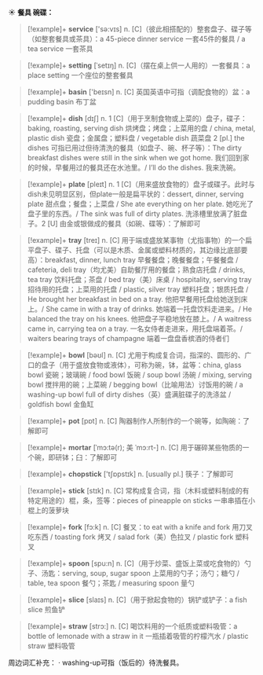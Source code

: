 ☀ <span class="category">**餐具 碗碟：**</span>
>[!example]+ <span class="vocabulary">**service**</span> ['sə:vɪs] 
> <span class="definition">n. [C]（彼此相搭配的）整套盘子、碟子等（如整套餐具或茶具）：</span>a 45-piece dinner service 一套45件的餐具 / a tea service 一套茶具
           
>[!example]+ <span class="vocabulary">**setting**</span> [ˈsetɪŋ]
> <span class="definition">n. [C]（摆在桌上供一人用的）一套餐具：</span>a place setting 一个座位的整套餐具

>[!example]+ <span class="vocabulary">**basin**</span> ['beɪsn] 
> <span class="definition">n. [C] 英国英语中可指（调配食物的）盆：</span>a pudding basin 布丁盆

>[!example]+ <span class="vocabulary">**dish**</span> [dɪʃ] 
> <span class="definition">n. 1 [C]（用于烹制食物或上菜的）盘子，碟子：</span>baking, roasting, serving dish 烘烤盘；烤盘；上菜用的盘 / china, metal, plastic dish 瓷盘；金属盘；塑料盘 / vegetable dish 蔬菜盘 <span class="definition">2 [pl.] the dishes 可指已用过但待清洗的餐具（如盘子、碗、杯子等）：</span>The dirty breakfast dishes were still in the sink when we got home. 我们回到家的时候，早餐用过的餐具还在水池里。/ I’ll do the dishes. 我来洗碗。

>[!example]+ <span class="vocabulary">**plate**</span> [pleɪt] 
> <span class="definition">n. 1 [C]（用来盛放食物的）盘子或碟子。此时与dish未见明显区别，但plate一般是扁平状的：</span>dessert, dinner, serving plate 甜点盘；餐盘；上菜盘 / She ate everything on her plate. 她吃光了盘子里的东西。/ The sink was full of dirty plates. 洗涤槽里放满了脏盘子。<span class="definition">2 [U] 由金或银做成的餐具（如碗、碟等）：</span>了解即可
           
>[!example]+ <span class="vocabulary">**tray**</span> [treɪ]
> <span class="definition">n. [C] 用于端或盛放某事物（尤指事物）的一个扁平盘子、碟子、托盘（可以是木质、金属或塑料材质的，其边缘比底部要高）：</span>breakfast, dinner, lunch tray 早餐餐盘；晚餐餐盘；午餐餐盘 / cafeteria, deli tray（均尤美）自助餐厅用的餐盘；熟食店托盘 / drinks, tea tray 饮料托盘；茶盘 / bed tray（美）床桌 / hospitality, serving tray 招待用的托盘；上菜用的托盘 / plastic, silver tray 塑料托盘；银质托盘 / He brought her breakfast in bed on a tray. 他把早餐用托盘给她送到床上。/ She came in with a tray of drinks. 她端着一托盘饮料走进来。/ He balanced the tray on his knees. 他把盘子平稳地放在膝上。/ A waitress came in, carrying tea on a tray. 一名女侍者走进来，用托盘端着茶。/ waiters bearing trays of champagne 端着一盘盘香槟酒的侍者们

>[!example]+ <span class="vocabulary">**bowl**</span> [bəʊl] 
> <span class="definition">n. [C] 尤用于构成复合词，指深的、圆形的、广口的盘子（用于盛放食物或液体），可称为碗，钵，盆等：</span>china, glass bowl 瓷碗；玻璃碗 / food bowl 饭碗 / soup bowl 汤碗 / mixing, serving bowl 搅拌用的碗；上菜碗 / begging bowl（比喻用法）讨饭用的碗 / a washing-up bowl full of dirty dishes（英）盛满脏碟子的洗涤盆 / goldfish bowl 金鱼缸

>[!example]+ <span class="vocabulary">**pot**</span> [pɒt] 
> <span class="definition">n. [C] 陶器制作人所制作的一个碗等，如陶碗：</span>了解即可
           
>[!example]+ <span class="vocabulary">**mortar**</span> [ˈmɔ:tə(r); 美 ˈmɔ:rt-]
> <span class="definition">n. [C] 用于碾碎某些物质的一个碗，即研钵；臼：</span>了解即可

>[!example]+ <span class="vocabulary">**chopstick**</span> ['tʃɒpstɪk] 
> <span class="definition">n. [usually pl.] 筷子：</span>了解即可

>[!example]+ <span class="vocabulary">**stick**</span> [stɪk] 
> <span class="definition">n. [C] 常构成复合词，指（木料或塑料制成的有特定用途的）棍，条，签等：</span>pieces of pineapple on sticks 一串串插在小棍上的菠萝块

>[!example]+ <span class="vocabulary">**fork**</span> [fɔ:k] 
> <span class="definition">n. [C] 餐叉：</span>to eat with a knife and fork 用刀叉吃东西 / toasting fork 烤叉 / salad fork（美）色拉叉 / plastic fork 塑料叉

>[!example]+ <span class="vocabulary">**spoon**</span> [spu:n] 
> <span class="definition">n. [C]（用于炒菜、盛饭上菜或吃食物的）勺子、汤匙：</span>serving, soup, sugar spoon 上菜用的勺子；汤勺；糖勺 / table, tea spoon 餐勺；茶匙 / measuring spoon 量勺

>[!example]+ <span class="vocabulary">**slice**</span> [slaɪs] 
> <span class="definition">n. [C]（用于掀起食物的）锅铲或铲子：</span>a fish slice 煎鱼铲 

>[!example]+ <span class="vocabulary">**straw**</span> [strɔ:] 
> <span class="definition">n. [C] 喝饮料用的一个纸质或塑料吸管：</span>a bottle of lemonade with a straw in it 一瓶插着吸管的柠檬汽水 / plastic straw 塑料吸管

周边词汇补充：
· washing-up可指（饭后的）待洗餐具。
